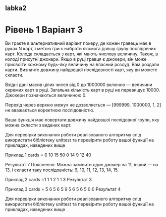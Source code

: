 ## labka2
# Рівень 1 Варіант 3
Ви граєте в альтернативний варiант покеру, де кожен гравець має в руках N карт, i метою гри є набрати якомога довшу групу послiдовних карт. Колода складається з карт, якi мають числову величину. Також, в колодi присутнi джокери. Якщо в руцi гравця є джокери, вiн може присвоїти кожному будь-яку величину на власний розсуд. Вам роздали карти. Визначте довжину найдовшої послiдовностi карт, яку ви можете скласти.

Вхiднi данi масив цiлих чисел вiд 0 до 1000000 включно — величини окремих карт в руцi. Загальна кiлькiсть карт в руцi не перевищує 10000. Джокери позначаються величиною 0.

Перехiд через верхню межу» не дозволяється — [999999, 1000000, 1, 2] не вважається коректною послiдовнiстю.

Ваша функція має повертати довжину найдовшої послiдовної групи, яку можна скласти з виданих карт.

Для перевірки виконання роботи реалізованого алгоритму слід використати бібліотеку unittest та перевірити роботу вашої функції на прикладах, наведених вище

Приклад 1 cards = 0 10 15 50 0 14 9 12 40

Результат 7 Пояснення: Можна замiнити один джокер на 11, iнший — на 13, i скласти таку послiдовнiсть: 9, 10, 11, 12, 13, 14, 15.

Приклад 2 cards =1 1 1 2 1 1 3 Результат 3

Приклад 3 cards = 5 6 5 6 5 6 5 6 5 6 5 0 0 Результат 4

Для перевірки виконання роботи реалізованого алгоритму слід використати бібліотеку unittest та перевірити роботу вашої функції на прикладах, наведених вище

